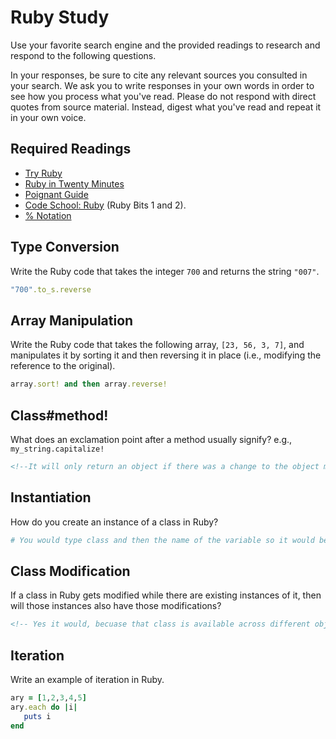 # Ruby Study

Use your favorite search engine and the provided readings to research and
respond to the following questions.

In your responses, be sure to cite any relevant sources you consulted in your
search. We ask you to write responses in your own words in order to see how you
process what you've read. Please do not respond with direct quotes from source
material. Instead, digest what you've read and repeat it in your own voice.

## Required Readings

-   [Try Ruby](http://tryruby.org/)
-   [Ruby in Twenty Minutes](https://www.ruby-lang.org/en/documentation/quickstart/)
-   [Poignant Guide](http://poignant.guide/)
-   [Code School: Ruby](https://www.codeschool.com/learn/ruby) (Ruby Bits 1 and 2).
-   [% Notation](https://en.wikibooks.org/wiki/Ruby_Programming/Syntax/Literals#The_.25_Notation)

## Type Conversion

Write the Ruby code that takes the integer `700` and returns the string `"007"`.

```ruby
"700".to_s.reverse
```

## Array Manipulation

Write the Ruby code that takes the following array, `[23, 56, 3, 7]`, and
manipulates it by sorting it and then reversing it in place (i.e., modifying the
reference to the original).

```ruby
array.sort! and then array.reverse!
```

## Class#method!

What does an exclamation point after a method usually signify?  e.g.,
`my_string.capitalize!`

```md
<!--It will only return an object if there was a change to the object made. Otherwise it will only return nil. -->
```

## Instantiation
How do you create an instance of a class in Ruby?

```ruby
# You would type class and then the name of the variable so it would be, class variable
```

## Class Modification

If a class in Ruby gets modified while there are existing instances of it, then
will those instances also have those modifications?

```md
<!-- Yes it would, becuase that class is available across different objects.  -->
```

## Iteration

Write an example of iteration in Ruby.

```ruby
ary = [1,2,3,4,5]
ary.each do |i|
   puts i
end
```
